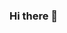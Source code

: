 ### Hi there 👋

<!--
**Docent321/Docent321** is a ✨ _special_ ✨ repository because its `README.md` (this file) appears on your GitHub profile.

[![Aleksandr Donskov GitHub stats](https://github-readme-stats.vercel.app/api?username=Docent321)](https://github.com/anuraghazra/github-readme-stats)

